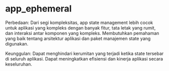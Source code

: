 # app_ephemeral
Perbedaan:
Dari segi kompleksitas, app state management lebih cocok untuk aplikasi yang kompleks dengan banyak fitur, tata letak yang rumit, dan interaksi antar komponen yang kompleks.
Membutuhkan pemahaman yang baik tentang arsitektur aplikasi dan paket manajemen state yang digunakan. 

Keunggulan:
Dapat menghindari kerumitan yang terjadi ketika state tersebar di seluruh aplikasi.
Dapat meningkatkan efisiensi dan kinerja aplikasi secara keseluruhan.
